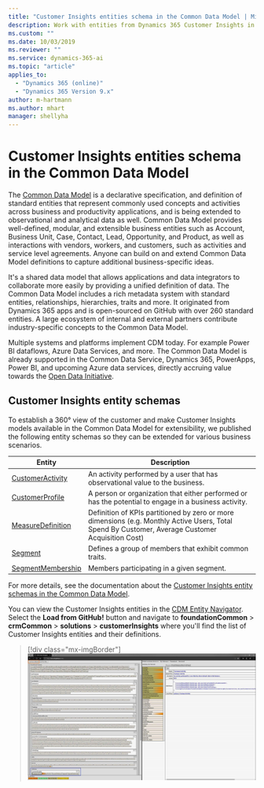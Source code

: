 ```yaml
---
title: "Customer Insights entities schema in the Common Data Model | MicrosoftDocs"
description: Work with entities from Dynamics 365 Customer Insights in the Common Data Model
ms.custom: ""
ms.date: 10/03/2019
ms.reviewer: ""
ms.service: dynamics-365-ai
ms.topic: "article"
applies_to: 
  - "Dynamics 365 (online)"
  - "Dynamics 365 Version 9.x"
author: m-hartmann
ms.author: mhart
manager: shellyha
---
```


# Customer Insights entities schema in the Common Data Model

The [Common Data Model](https://docs.microsoft.com/common-data-model/) is a declarative specification, and definition of standard entities that represent commonly used concepts and activities across business and productivity applications, and is being extended to observational and analytical data as well. Common Data Model provides well-defined, modular, and extensible business entities such as Account, Business Unit, Case, Contact, Lead, Opportunity, and Product, as well as interactions with vendors, workers, and customers, such as activities and service level agreements. Anyone can build on and extend Common Data Model definitions to capture additional business-specific ideas.

It's a  shared data model that allows applications and data integrators to collaborate more easily by providing a unified definition of data. The Common Data Model includes a rich metadata system with standard entities, relationships, hierarchies, traits and more. It originated from Dynamics 365 apps and is open-sourced on GitHub with over 260 standard entities. A large ecosystem of internal and external partners contribute industry-specific concepts to the Common Data Model.

Multiple systems and platforms implement CDM today. For example Power BI dataflows, Azure Data Services, and more. The Common Data Model is already supported in the Common Data Service, Dynamics 365, PowerApps, Power BI, and upcoming Azure data services, directly accruing value towards the [Open Data Initiative](https://www.microsoft.com/open-data-initiative).

## Customer Insights entity schemas

To establish a 360° view of the customer and make Customer Insights models available in the Common Data Model for extensibility, we published the following entity schemas so they can be extended for various business scenarios.

|Entity  |Description  |
|---------|---------|
|[CustomerActivity](https://docs.microsoft.com/common-data-model/schema/core/applicationcommon/foundationcommon/crmcommon/solutions/customerinsights/customeractivity)    | An activity performed by a user that has observational value to the business.        |
|[CustomerProfile](https://docs.microsoft.com/common-data-model/schema/core/applicationcommon/foundationcommon/crmcommon/solutions/customerinsights/customerprofile)   | A person or organization that either performed or has the potential to engage in a business activity.        |
|[MeasureDefinition](https://docs.microsoft.com/common-data-model/schema/core/applicationcommon/foundationcommon/crmcommon/solutions/customerinsights/measuredefinition)     | Definition of KPIs partitioned by zero or more dimensions (e.g. Monthly Active Users, Total Spend By Customer, Average Customer Acquisition Cost)        |
|[Segment](https://docs.microsoft.com/common-data-model/schema/core/applicationcommon/foundationcommon/crmcommon/solutions/customerinsights/segment)   | Defines a group of members that exhibit common traits.        |
|[SegmentMembership](https://docs.microsoft.com/common-data-model/schema/core/applicationcommon/foundationcommon/crmcommon/solutions/customerinsights/segmentmembership)     | Members participating in a given segment.        |

For more details, see the documentation about the [Customer Insights entity schemas in the Common Data Model](https://docs.microsoft.com/common-data-model/schema/core/applicationcommon/foundationcommon/crmcommon/solutions/customerinsights/overview). 

You can view the Customer Insights entities in the [CDM Entity Navigator](https://microsoft.github.io/CDM/). Select the **Load from GitHub!** button and navigate to **foundationCommon** > **crmCommon** > **solutions** > **customerInsights** where you'll find the list of Customer Insights entities and their definitions.
> [!div class="mx-imgBorder"] 
> ![CDM Entity Navigator showing CustomerActivity entity](media/CDM-entity-navigator.png "CDM Entity Navigator showing CustomerActivity entity")
